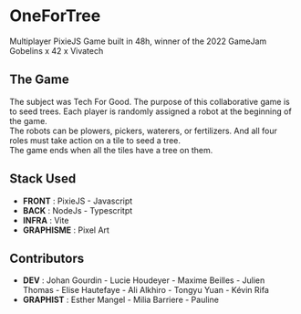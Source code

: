 # OneForTree
Multiplayer PixieJS Game built in 48h, winner of the 2022 GameJam Gobelins x 42 x Vivatech

## The Game

The subject was Tech For Good. The purpose of this collaborative game is to seed trees. Each player is randomly assigned a robot at the beginning of the game.  
The robots can be plowers, pickers, waterers, or fertilizers. And all four roles must take action on a tile to seed a tree.  
The game ends when all the tiles have a tree on them.   

## Stack Used

- **FRONT** : PixieJS - Javascript
- **BACK** : NodeJs - Typescritpt
- **INFRA** : Vite
- **GRAPHISME** : Pixel Art

## Contributors 

- **DEV** : Johan Gourdin - Lucie Houdeyer - Maxime Beilles - Julien Thomas - Elise Hautefaye - Ali Alkhiro - Tongyu Yuan - Kévin Rifa
- **GRAPHIST** : Esther Mangel - Milia Barriere - Pauline
